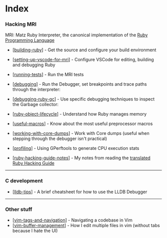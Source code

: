 # Index

### Hacking MRI

MRI: Matz Ruby Interpreter, the canonical implementation of the [Ruby
Programming Language](https://www.ruby-lang.org)

* [[building-ruby]] - Get the source and configure your build environment

* [[setting-up-vscode-for-mri]] - Configure VSCode for editing, building and
  debugging Ruby

* [[running-tests]] - Run the MRI tests

* [[debugging]] - Run the Debugger, set breakpoints and trace paths through the
  interpreter:

* [[debugging-ruby-gc]] - Use specific debugging techniques to inspect the Garbage
  collector:

* [[ruby-object-lifecycle]] - Understand how Ruby manages memory

* [[useful-macros]] - Know about the most useful preprocessor macros

* [[working-with-core-dumps]] - Work with Core dumps (useful when stepping through
  the debugger isn't practical)

* [[profiling]] - Using GPerftools to generate CPU execution stats

* [[ruby-hacking-guide-notes]] - My notes from reading the [translated Ruby
  Hacking Guide](https://ruby-hacking-guide.github.io/minimum.html)

---

### C development

* [[lldb-tips]] - A brief cheatsheet for how to use the LLDB Debugger

---

### Other stuff

* [[vim-tags-and-navigation]] - Navigating a codebase in Vim
* [[vim-buffer-management]] - How I edit multiple files in vim (without tabs
  because I hate the UI)

[//begin]: # "Autogenerated link references for markdown compatibility"
[building-ruby]: building-ruby "Building Ruby"
[setting-up-vscode-for-mri]: setting-up-vscode-for-mri "Setting up VSCode for MRI development"
[running-tests]: running-tests "Running Tests"
[debugging]: debugging "Debugging"
[debugging-ruby-gc]: debugging-ruby-gc "Debugging Ruby GC"
[ruby-object-lifecycle]: ruby-object-lifecycle "Ruby Object/GC Lifecycle"
[useful-macros]: useful-macros "Useful Macros"
[working-with-core-dumps]: working-with-core-dumps "Working with Core Dumps"
[profiling]: profiling "Profiling"
[ruby-hacking-guide-notes]: ruby-hacking-guide-notes "Ruby Hacking Guide Notes"
[lldb-tips]: lldb-tips "Lldb Tips"
[vim-tags-and-navigation]: vim-tags-and-navigation "Vim Tags and Navigation"
[vim-buffer-management]: vim-buffer-management "Vim Buffer Management"
[//end]: # "Autogenerated link references"
